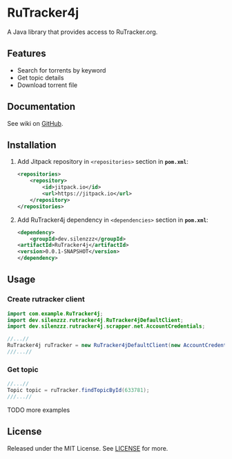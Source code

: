 # RuTracker4j

A Java library that provides access to RuTracker.org.

## Features

- Search for torrents by keyword
- Get topic details
- Download torrent file

## Documentation

See wiki on [GitHub](https://github.com/silenzzz/RuTracker4j/wiki).

## Installation

1. Add Jitpack repository in `<repositories>` section in __`pom.xml`__:

    ```xml
    <repositories>
        <repository>
            <id>jitpack.io</id>
            <url>https://jitpack.io</url>
        </repository>
    </repositories>
    ```

2. Add RuTracker4j dependency in `<dependencies>` section in __`pom.xml`__:

    ```xml
    <dependency>
        <groupId>dev.silenzzz</groupId>
    <artifactId>RuTracker4j</artifactId>
    <version>0.0.1-SNAPSHOT</version>
    </dependency>
    ```

## Usage

### Create rutracker client

```java
import com.example.RuTracker4j;
import dev.silenzzz.rutracker4j.RuTracker4jDefaultClient;
import dev.silenzzz.rutracker4j.scrapper.net.AccountCredentials;

//...//
RuTracker4j ruTracker = new RuTracker4jDefaultClient(new AccountCredentials("user", "pass"));
///...//
```

### Get topic

```java
//...//
Topic topic = ruTracker.findTopicById(633781);
///...//
```

TODO more examples

## License

Released under the MIT License. See [LICENSE](LICENSE) for more.
